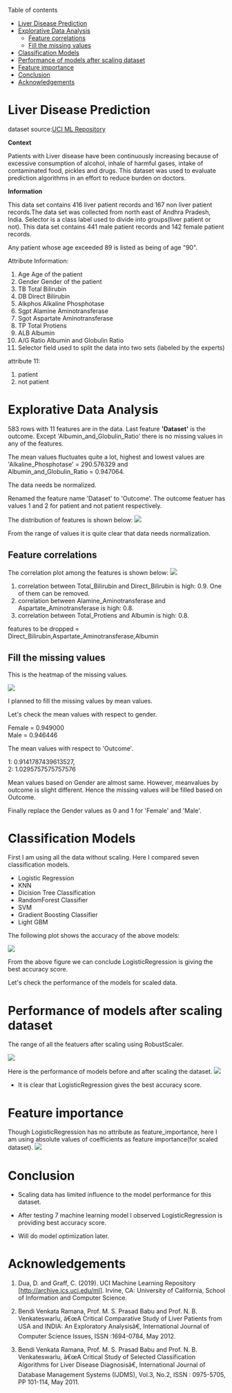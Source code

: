 Table of contents
- [Liver Disease Prediction](#liver-disease-prediction)
- [Explorative Data Analysis](#explorative-data-analysis)
  - [Feature correlations](#feature-correlations)
  - [Fill the missing values](#fill-the-missing-values)
- [Classification Models](#classification-models)
- [Performance of models after scaling dataset](#performance-of-models-after-scaling-dataset)
- [Feature importance](#feature-importance)
- [Conclusion](#conclusion)
- [Acknowledgements](#acknowledgements)
# Liver Disease Prediction
dataset source:[UCI ML Repository](<'https://archive.ics.uci.edu/ml/datasets/ILPD+(Indian+Liver+Patient+Dataset)>)


**Context**  

Patients with Liver disease have been continuously increasing because of excessive consumption of alcohol, inhale of harmful gases, intake of contaminated food, pickles and drugs. This dataset was used to evaluate prediction algorithms in an effort to reduce burden on doctors.

**Information**

This data set contains 416 liver patient records and 167 non liver patient records.The data set was collected from north east of Andhra Pradesh, India. Selector is a class label used to divide into groups(liver patient or not). This data set contains 441 male patient records and 142 female patient records.

Any patient whose age exceeded 89 is listed as being of age "90".


Attribute Information:

1. Age Age of the patient
2. Gender Gender of the patient
3. TB Total Bilirubin
4. DB Direct Bilirubin
5. Alkphos Alkaline Phosphotase
6. Sgpt Alamine Aminotransferase
7. Sgot Aspartate Aminotransferase
8. TP Total Protiens
9. ALB Albumin
10. A/G Ratio Albumin and Globulin Ratio
11. Selector field used to split the data into two sets (labeled by the experts)

attribute 11:
1. patient
2. not patient

# Explorative Data Analysis
583 rows with 11 features are in the data. Last feature **'Dataset'** is the outcome. Except 'Albumin_and_Globulin_Ratio' there is no missing values in any of the features.

The mean values fluctuates quite a lot, highest and lowest values are  
'Alkaline_Phosphotase'  = 290.576329 and  
Albumin_and_Globulin_Ratio  =    0.947064.

The data needs be normalized.

Renamed the feature name 'Dataset' to 'Outcome'.
The outcome featuer has values 1 and 2 for patient and not patient respectively.

The distribution of features is shown below:
![](images/hist.png)

From the range of values it is quite clear that data needs normalization.

## Feature correlations
The correlation plot among the features is shown below:
![](images/corr1.png)

1. correlation between Total_Bilirubin and Direct_Bilirubin is high: 0.9. One of them can be removed.
2. correlation between Alamine_Aminotransferase and Aspartate_Aminotransferase is high: 0.8.
3. correlation between Total_Protiens and Albumin is high: 0.8.

features to be dropped = Direct_Bilirubin,Aspartate_Aminotransferase,Albumin

## Fill the missing values

This is the heatmap of the missing values.

![](images/missing_heatmap.png)

I planned to fill the missing values by mean values.

Let's check the mean values with respect to gender.

Female = 	0.949000  
Male   = 0.946446

The mean values with respect to 'Outcome'.

1: 0.9141787439613527,  
2: 1.0295757575757576

Mean values based on Gender are almost same. However, meanvalues by outcome is slight different. Hence the missing values will be filled based on Outcome.

Finally replace the Gender values as 0 and 1 for 'Female' and 'Male'.

# Classification Models
First I am using all the data without scaling.
Here I compared seven classification models.

- Logistic Regression
- KNN
- Dicision Tree Classification
- RandomForest Classifier
- SVM
- Gradient Boosting Classifier
- Light GBM

The following plot shows the accuracy of the above models:

![](images/model_before_scaling.png)

From the above figure we can conclude LogisticRegression is 
giving the best accuracy score.  

Let's check the performance of the models for scaled data.


# Performance of models after scaling dataset

The range of all the featuers after
 scaling using RobustScaler.

![](images/scaled_hist.png)

Here is the performance of models before and after scaling the dataset.
![](images/model_comparison.png)




- It is clear that LogisticRegression gives the best accuracy score.

# Feature importance

Though LogisticRegression has no attribute as feature_importance, 
here I am using absolute values of coefficients as feature importance(for scaled dataset). 
![](images/feature_importance.png)



# Conclusion
- Scaling data has limited influence to the model performance for this dataset.
- After testing 7 machine learning model I observed LogisticRegression is providing best accuracy score.


- Will do model optimization later.

# Acknowledgements

1. Dua, D. and Graff, C. (2019). UCI Machine Learning Repository [http://archive.ics.uci.edu/ml]. Irvine, CA: University of California, School of Information and Computer Science.

2. Bendi Venkata Ramana, Prof. M. S. Prasad Babu and Prof. N. B. Venkateswarlu, â€œA Critical Comparative Study of Liver Patients from USA and INDIA: An Exploratory Analysisâ€, International Journal of Computer Science Issues, ISSN :1694-0784, May 2012.

3. Bendi Venkata Ramana, Prof. M. S. Prasad Babu and Prof. N. B. Venkateswarlu, â€œA Critical Study of Selected Classification Algorithms for Liver Disease Diagnosisâ€, International Journal of Database Management Systems (IJDMS), Vol.3, No.2, ISSN : 0975-5705, PP 101-114, May 2011.
